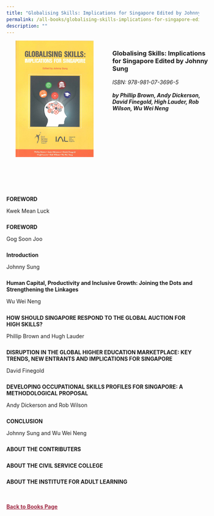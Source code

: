 ```yaml
---
title: "Globalising Skills: Implications for Singapore Edited by Johnny Sung"
permalink: /all-books/globalising-skills-implications-for-singapore-edited-by-johnny-sung/
description: ""
---
```

<style>


.grid-container {
	display: grid;
	grid-template-columns: 50% 50%;
	grid-gap: 5%
	}
	
img {
		object-fit: contain;
		width: 100%;
		height: 80%;
	}	

.chapter-divider {
	margin-top: 5%;
	}	
	
.back a
{
	color: #9f2943;
	font-weight: bold;
	
}	


</style>

<div class="grid-container">
	<div class="grid-child"><img src="/images/Books/Globalising%20Skills_%20Implications%20for%20Singapore.jpg"></div>
	<div class="grid-child">
		<h3>Globalising Skills: Implications for Singapore Edited by Johnny Sung</h3>
		<i>ISBN: 978-981-07-3696-5</i><br>
		<i></i><br>
		<b><i>by Phillip Brown, Andy Dickerson, David Finegold, High Lauder, Rob Wilson, Wu Wei Neng</i></b>
		<p></p>
	</div>

</div>

<div>

<div class="chapter-divider">
<p><b>FOREWORD</b></p>
Kwek Mean Luck
</div>
	
<div class="chapter-divider">
<p><b>FOREWORD</b></p>
Gog Soon Joo
</div>
		
<div class="chapter-divider">
<p><b>Introduction</b></p>
Johnny Sung
</div>
	
<div class="chapter-divider">
<p><b>Human Capital, Productivity and Inclusive Growth: Joining the Dots and Strengthening the Linkages</b></p>
Wu Wei Neng
</div>
	
<div class="chapter-divider">
<p><b>HOW SHOULD SINGAPORE RESPOND TO THE GLOBAL AUCTION FOR HIGH SKILLS?</b></p>
Phillip Brown and Hugh Lauder
</div>
	
<div class="chapter-divider">
<p><b>DISRUPTION IN THE GLOBAL HIGHER EDUCATION MARKETPLACE: KEY TRENDS, NEW ENTRANTS AND IMPLICATIONS FOR SINGAPORE</b></p>
David Finegold
</div>

	
<div class="chapter-divider">
<p><b>DEVELOPING OCCUPATIONAL SKILLS PROFILES FOR SINGAPORE: A METHODOLOGICAL PROPOSAL</b></p>
Andy Dickerson and Rob Wilson
</div>

	
<div class="chapter-divider">
<p><b>CONCLUSION</b></p>
Johnny Sung and Wu Wei Neng
</div>

	
<div class="chapter-divider">
<p><b>ABOUT THE CONTRIBUTERS</b></p>

</div>

	
<div class="chapter-divider">
<p><b>ABOUT THE CIVIL SERVICE COLLEGE</b></p>

</div>
	
<div class="chapter-divider">
<p><b>ABOUT THE INSTITUTE FOR ADULT LEARNING</b></p>

</div>	






</div>



<br>
<br>
<div class="back">
<a href="/books/">Back to Books Page</a>	

</div>